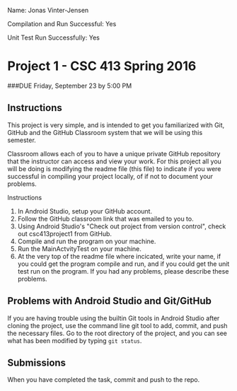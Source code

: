 Name: Jonas Vinter-Jensen

Compilation and Run Successful: Yes

Unit Test Run Successfully: Yes

# Project 1 - CSC 413 Spring 2016
###DUE Friday, September 23 by 5:00 PM

## Instructions
 This project is very simple, and is intended to get you familiarized
 with Git, GitHub and the GitHub Classroom system that we will be 
 using this semester.
 
 Classroom allows each of you to have a unique private GitHub repository
 that the instructor can access and view your work.  For this project
 all you will be doing is modifying the readme file (this file) to
 indicate if you were successful in compiling your project locally, 
 of if not to document your problems.
 
 Instructions
 1. In Android Studio, setup your GitHub account.
 2. Follow the GitHub classroom link that was emailed to you to.
 3. Using Android Studio's "Check out project from version control", 
 check out csc413project1 from GitHub.
 4. Compile and run the program on your machine.
 5. Run the MainActvityTest on your machine.
 6. At the very top of the readme file where incicated, write your
 name, if you could get the program compile and run, and if you could
 get the unit test run on the program.  If you had any problems, please
 describe these problems.

## Problems with Android Studio and Git/GitHub
  If you are having trouble using the builtin Git tools in Android 
  Studio after cloning the project, use the command line git tool to 
  add, commit, and push the necessary files. Go to the root directory 
  of the project, and you can see what has been modified by typing 
  `git status`.

## Submissions
 When you have completed the task, commit and push to the repo.
 
